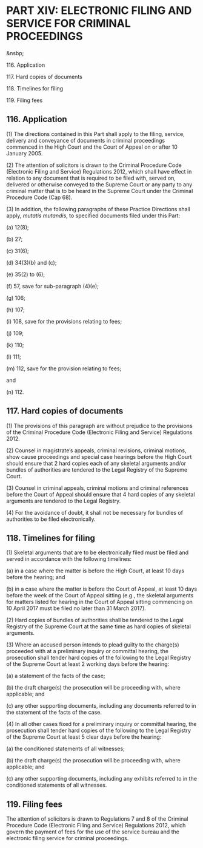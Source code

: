 # PART XIV: ELECTRONIC FILING AND SERVICE FOR CRIMINAL PROCEEDINGS
&nsbp;

116\. Application

117\. Hard copies of documents

118\. Timelines for filing

119\. Filing fees

## 116. Application

(1) The directions contained in this Part shall apply to the filing,
service, delivery and conveyance of documents in criminal proceedings
commenced in the High Court and the Court of Appeal on or after 10
January 2005.

(2) The attention of solicitors is drawn to the Criminal Procedure Code
(Electronic Filing and Service) Regulations 2012, which shall have
effect in relation to any document that is required to be filed with,
served on, delivered or otherwise conveyed to the Supreme Court or any
party to any criminal matter that is to be heard in the Supreme Court
under the Criminal Procedure Code (Cap 68).

(3) In addition, the following paragraphs of these Practice Directions
shall apply, <span style="font-style: italic;">*mutatis
mutandis*</span>, to specified documents filed under this Part:

(a) 12(8);

(b) 27;

(c) 31(6);

(d) 34(3)(b) and (c);

(e) 35(2) to (6);

(f) 57, save for sub-paragraph (4)(e);

(g) 106;

(h) 107;

(i) 108, save for the provisions relating to fees;

(j) 109;

(k) 110;

(l) 111;

(m) 112, save for the provision relating to fees;

and

(n) 112.

## 117. Hard copies of documents

(1) The provisions of this paragraph are without prejudice to the
provisions of the Criminal Procedure Code (Electronic Filing and
Service) Regulations 2012.

(2) Counsel in magistrate’s appeals, criminal revisions, criminal
motions, show cause proceedings and special case hearings before the
High Court should ensure that 2 hard copies each of any skeletal
arguments and/or bundles of authorities are tendered to the Legal
Registry of the Supreme Court.

(3) Counsel in criminal appeals, criminal motions and criminal
references before the Court of Appeal should ensure that 4 hard copies
of any skeletal arguments are tendered to the Legal Registry.

(4) For the avoidance of doubt, it shall not be necessary for bundles of
authorities to be filed electronically.

## 118\. Timelines for filing

(1) Skeletal arguments that are to be electronically filed must be filed
and served in accordance with the
<span style="text-align: justify;">following timelines:</span>

(a) in a case where the matter is before the High Court, at least 10
days before the hearing; and

(b) in a case where the matter is before the Court of Appeal, at least
10 days before the week of the Court of Appeal sitting (e.g., the
skeletal arguments for matters listed for hearing in the Court of Appeal
sitting commencing on 10 April 2017 must be filed no later than 31 March
2017).

(2) Hard copies of bundles of authorities shall be tendered to the Legal
Registry of the Supreme Court at the same time as hard copies of
skeletal arguments.

(3) Where an accused person intends to plead guilty to the charge(s)
proceeded with at a preliminary inquiry or committal hearing, the
prosecution shall tender hard copies of the following to the Legal
Registry of the Supreme Court at least 2 working days before the
hearing:

(a) a statement of the facts of the case;

(b) the draft charge(s) the prosecution will be proceeding with, where
applicable; and

(c) any other supporting documents, including any documents referred to
in the statement of the facts of the case.

(4) In all other cases fixed for a preliminary inquiry or committal
hearing, the prosecution shall tender hard copies of the following to
the Legal Registry of the Supreme Court at least 5 clear days before the
hearing:

(a) the conditioned statements of all witnesses;

(b) the draft charge(s) the prosecution will be proceeding with, where
applicable; and

(c) any other supporting documents, including any exhibits referred to
in the conditioned statements of all witnesses.

## 119. Filing fees

The attention of solicitors is drawn to Regulations 7 and 8 of the
Criminal Procedure Code (Electronic Filing and Service) Regulations
2012, which govern the payment of fees for the use of the service bureau
and the electronic filing service for criminal proceedings.
